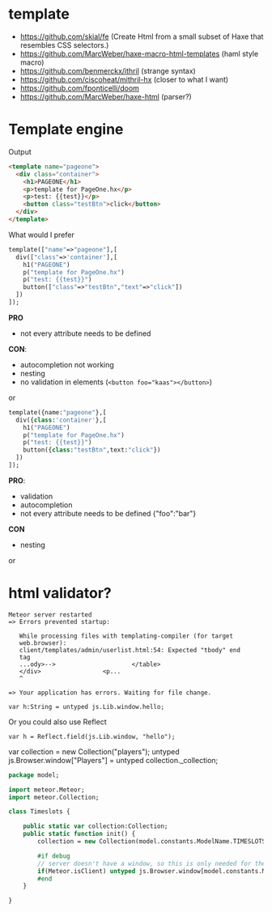 
# template

- <https://github.com/skial/fe> (Create Html from a small subset of Haxe that resembles CSS selectors.)
- <https://github.com/MarcWeber/haxe-macro-html-templates> (haml style macro)
- <https://github.com/benmerckx/ithril> (strange syntax)
- <https://github.com/ciscoheat/mithril-hx> (closer to what I want)
- <https://github.com/fponticelli/doom>
- <https://github.com/MarcWeber/haxe-html> (parser?)


# Template engine

Output

```html
<template name="pageone">
  <div class="container">
    <h1>PAGEONE</h1>
    <p>template for PageOne.hx</p>
    <p>test: {{test}}</p>
    <button class="testBtn">click</button>
  </div>
</template>

```


What would I prefer

```haxe
template(["name"=>"pageone"],[
  div(["class"=>'container'],[
    h1("PAGEONE")
    p("template for PageOne.hx")
    p("test: {{test}}")
    button(["class"=>"testBtn","text"=>"click"])
  ])
]);
```
**PRO**

- not every attribute needs to be defined

**CON**:

- autocompletion not working
- nesting
- no validation in elements (```<button foo="kaas"></button>```)

or

```haxe
template({name:"pageone"},[
  div({class:'container'},[
    h1("PAGEONE")
    p("template for PageOne.hx")
    p("test: {{test}}")
    button({class:"testBtn",text:"click"})
  ])
]);
```

**PRO**:

- validation
- autocompletion
- not every attribute needs to be defined {"foo":"bar"}

**CON**

- nesting

or



# html validator?

```
Meteor server restarted
=> Errors prevented startup:

   While processing files with templating-compiler (for target
   web.browser):
   client/templates/admin/userlist.html:54: Expected "tbody" end
   tag
   ...ody>-->                     </table>
   </div>                 <p...
   ^

=> Your application has errors. Waiting for file change.
```





    var h:String = untyped js.Lib.window.hello;

Or you could also use Reflect

    var h = Reflect.field(js.Lib.window, "hello");



var collection = new Collection("players");
untyped js.Browser.window["Players"] = untyped collection._collection;


```haxe
package model;

import meteor.Meteor;
import meteor.Collection;

class Timeslots {

	public static var collection:Collection;
	public static function init() {
		collection = new Collection(model.constants.ModelName.TIMESLOTS);

		#if debug
		// server doesn't have a window, so this is only needed for the client
		if(Meteor.isClient) untyped js.Browser.window[model.constants.ModelName.TIMESLOTS] = untyped collection._collection;
		#end
	}

}
```